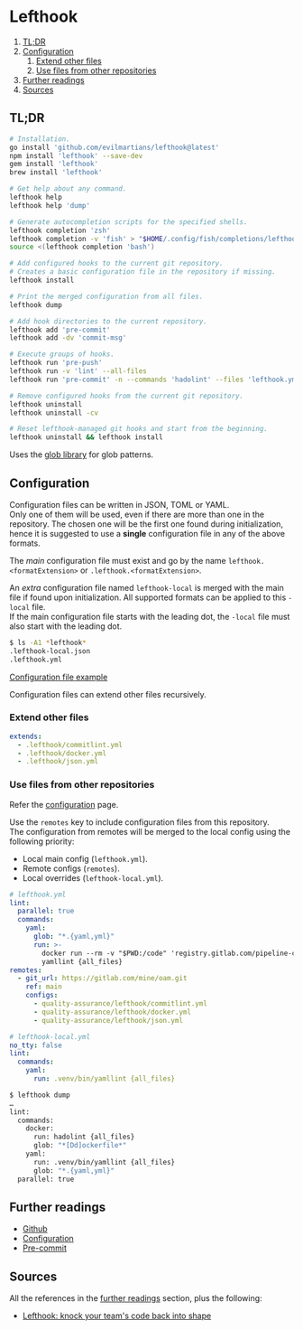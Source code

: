 # Lefthook

1. [TL;DR](#tldr)
1. [Configuration](#configuration)
   1. [Extend other files](#extend-other-files)
   1. [Use files from other repositories](#use-files-from-other-repositories)
1. [Further readings](#further-readings)
1. [Sources](#sources)

## TL;DR

```sh
# Installation.
go install 'github.com/evilmartians/lefthook@latest'
npm install 'lefthook' --save-dev
gem install 'lefthook'
brew install 'lefthook'

# Get help about any command.
lefthook help
lefthook help 'dump'

# Generate autocompletion scripts for the specified shells.
lefthook completion 'zsh'
lefthook completion -v 'fish' > "$HOME/.config/fish/completions/lefthook.fish"
source <(lefthook completion 'bash')

# Add configured hooks to the current git repository.
# Creates a basic configuration file in the repository if missing.
lefthook install

# Print the merged configuration from all files.
lefthook dump

# Add hook directories to the current repository.
lefthook add 'pre-commit'
lefthook add -dv 'commit-msg'

# Execute groups of hooks.
lefthook run 'pre-push'
lefthook run -v 'lint' --all-files
lefthook run 'pre-commit' -n --commands 'hadolint' --files 'lefthook.yml'

# Remove configured hooks from the current git repository.
lefthook uninstall
lefthook uninstall -cv

# Reset lefthook-managed git hooks and start from the beginning.
lefthook uninstall && lefthook install
```

Uses the [glob library] for glob patterns.

## Configuration

Configuration files can be written in JSON, TOML or YAML.<br/>
Only one of them will be used, even if there are more than one in the repository. The chosen one will be the first one found during initialization, hence it is suggested to use a **single** configuration file in any of the above formats.

The _main_ configuration file must exist and go by the name `lefthook.<formatExtension>` or `.lefthook.<formatExtension>`.

An _extra_ configuration file named `lefthook-local` is merged with the main file if found upon initialization. All supported formats can be applied to this `-local` file.<br/>
If the main configuration file starts with the leading dot, the `-local` file must also start with the leading dot.

```sh
$ ls -A1 *lefthook*
.lefthook-local.json
.lefthook.yml
```

[Configuration file example]

Configuration files can extend other files recursively.

### Extend other files

```yaml
extends:
  - .lefthook/commitlint.yml
  - .lefthook/docker.yml
  - .lefthook/json.yml
```

### Use files from other repositories

Refer the [configuration] page.

Use the `remotes` key to include configuration files from this repository.<br/>
The configuration from remotes will be merged to the local config using the following priority:

- Local main config (`lefthook.yml`).
- Remote configs (`remotes`).
- Local overrides (`lefthook-local.yml`).

```yaml
# lefthook.yml
lint:
  parallel: true
  commands:
    yaml:
      glob: "*.{yaml,yml}"
      run: >-
        docker run --rm -v "$PWD:/code" 'registry.gitlab.com/pipeline-components/yamllint:latest'
        yamllint {all_files}
remotes:
  - git_url: https://gitlab.com/mine/oam.git
    ref: main
    configs:
      - quality-assurance/lefthook/commitlint.yml
      - quality-assurance/lefthook/docker.yml
      - quality-assurance/lefthook/json.yml
```

```yaml
# lefthook-local.yml
no_tty: false
lint:
  commands:
    yaml:
      run: .venv/bin/yamllint {all_files}
```

```sh
$ lefthook dump
…
lint:
  commands:
    docker:
      run: hadolint {all_files}
      glob: "*[Dd]ockerfile*"
    yaml:
      run: .venv/bin/yamllint {all_files}
      glob: "*.{yaml,yml}"
  parallel: true
```

## Further readings

- [Github]
- [Configuration]
- [Pre-commit]

## Sources

All the references in the [further readings] section, plus the following:

- [Lefthook: knock your team's code back into shape]

<!--
  References
  -->

<!-- In-article sections -->
[further readings]: #further-readings

<!-- Knowledge base -->
[pre-commit]: pre-commit.md

<!-- Files -->
[configuration file example]: ../examples/dotfiles/.lefthook.yml

<!-- Upstream -->
[configuration]: https://github.com/evilmartians/lefthook/blob/master/docs/configuration.md
[github]: https://github.com/evilmartians/lefthook
[lefthook: knock your team's code back into shape]: https://evilmartians.com/chronicles/lefthook-knock-your-teams-code-back-into-shape

<!-- Others -->
[glob library]: https://github.com/gobwas/glob
